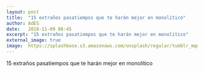 ```yaml
---
layout: post
title:  "15 extraños pasatiempos que te harán mejor en monolítico"
author: AdES
date:   2018-11-09 06:45
excerpt: "15 extraños pasatiempos que te harán mejor en monolítico"
external_image: true
image:  https://splashbase.s3.amazonaws.com/unsplash/regular/tumblr_mqq4ivpL641st5lhmo1_1280.jpg
---
```

15 extraños pasatiempos que te harán mejor en monolítico
